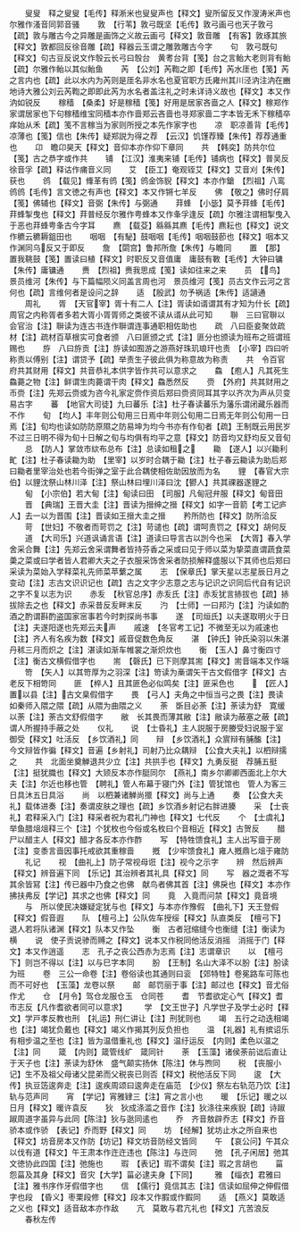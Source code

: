 <!-- { "loadSidebar": true } -->
　　叟叟　释之叟叟【毛传】释淅米也叟叟声也【释文】叟所留反又作溲涛米声也尔雅作溞音同郭音骚
　　敦　【行苇】敦弓既坚【毛传】敦弓画弓也天子敦弓【疏】敦与雕古今之异雕是画饰之义故云画弓【释文】敦音雕　【有客】敦琢其旅【释文】敦都回反徐音雕【疏】释器云玉谓之雕敦雕古今字
　　句　敦弓既句【释文】句古豆反说文作彀云长弓曰彀台　黄耉台背【笺】台之言鲐大老则背有鲐【疏】尔雅作鲐以其似鲐鱼
　　芮　【公刘】芮鞫之即【毛传】芮水厓也【笺】芮之言内也【疏】此以水内为芮则是厓名非水名也夏官职方氏雍州其川泾汭注汭在豳地诗大雅公刘云芮鞫之即即此芮为水名者盖注礼之时未详诗义故也【释文】本又作汭如锐反
　　稼穑　【桑柔】好是稼穑【笺】好用是居家吝啬之人【释文】稼郑作家谓居家也下句稼穑维宝同穑本亦作啬郑云吝啬也寻郑家啬二字本皆无禾下稼穑卒痒始从禾【疏】笺不言稼当为家则所授之本先作家字也
　　凉　职凉善背【毛传】凉薄也【笺】信也【朱传】疑郑説为得之荐　【云汉】饥馑荐臻【朱传】荐荐通重也
　　卬　瞻卬昊天【释文】音仰本亦作仰下章同
　　共　【韩奕】防共尔位【笺】古之恭字或作共
　　铺　【江汉】淮夷来铺【毛传】铺病也【释文】普吴反徐音孚【疏】释诂作痡音义同
　　艾　【臣工】奄观铚艾【释文】艾音刈【朱传】获也
　　鸧　【载见】鞗革有鸧【笺】鸧金饰貎【释文】本亦作鎗　【烈祖】八鸾鸧鸧【毛传】言文徳之有声也【释文】本又作锵七羊反
　　佛　【敬之】佛时仔肩【笺】佛辅也【释文】音弼【朱传】与弼通
　　荓蜂　【小毖】莫予荓蜂【毛传】荓蜂掣曳也【释文】荓普经反尔雅作甹蜂本又作夆孚逢反【疏】尔雅注谓相掣曳入于恶也荓蜂甹夆古今字耳
　　麃　【载芟】緜緜其麃【毛传】麃耘也【释文】说文作穮云穮耨鉏田也
　　咽咽　【有駜】鼓咽咽【毛传】咽咽鼓莭也【释文】咽本又作渊同乌反又于即反
　　詹　【閟宫】鲁邦所詹【朱传】与瞻同
　　置　【那】置我鞉鼓【笺】置读曰植【释文】时职反又音值庸　庸鼓有斁【毛传】大钟曰镛【朱传】庸镛通
　　赉　【烈祖】赉我思成【笺】读如往来之来
　　员　【鸟】景员维河【朱传】与下篇幅陨义同盖言周也河　景员维河【笺】员古文作云河之言何也【疏】言维何者是设问之辞
　　适　【殷武】勿予祸适【朱传】适讁通
　　周礼
　　胥　【天官宰】胥十有二人【注】胥读如谞谓其有才知为什长【疏】周官之内称胥者多若大胥小胥胥师之类彼不读从谞从此可知
　　聨　三曰官聨以会官治【注】聨读为连古书连作聨谓连事通职相佐助也
　　疏　八曰臣妾聚敛疏材【注】疏材百草根实可食者颁　八曰匪颁之式【注】匪分也颁读为班布之班谓班赐也
　　斿　八曰斿贡【注】斿读如囿游之游燕好珠玑琅玕也责　【小宰】四曰听称责以傅别【注】谓贷予【疏】举责生子彼此俱为称意故为称责
　　共　令百官府共其财用【释文】共音恭礼本供字皆作共可以意求之
　　鱻　【庖人】凡其死生鱻薧之物【注】鲜谓生肉薧谓干肉【释文】鱻悉然反
　　赍　【外府】共其财用之币赍【注】先郑云赍或为咨今礼家定赍作资后郑曰赍资同耳其字以齐次为声从贝变易古字
　　蕃　【地官大司徒】九曰蕃乐【注】杜子春读蕃乐为藩乐谓闭藏乐器而不作
　　旬　【均人】丰年则公旬用三日焉中年则公旬用二日焉无年则公旬用一日焉【注】旬均也读如防防原隰之防易坤为均今书亦有作旬者【疏】王制既云用民岁不过三日明不得为旬十日解之旬与均俱有均平之意【释文】防音均又舒均反又音旬
　　总　【防人】掌敛市絘布总布【注】总读如租之
　　耡　【遂人】以兴耡利甿【注】杜子春读耡为助　【里宰】以岁时合耦于耡【注】杜子春云耡读为助后郑曰耡者里宰治处也若今街弹之室于此合耦使相佐助因放而为名
　　貍　【春官大宗伯】以貍沈祭山林川泽【注】祭山林曰埋川泽曰沈【鬰人】共其祼器遂貍之
　　甸　【小宗伯】若大甸【注】甸读曰田　【司服】凡甸冠弁服【释文】甸音田
　　晋　【典瑞】王晋大圭【注】晋读为搢绅之搢【释文】如字一音箭【考工记庐人】去一以为晋围【注】晋读如王搢大圭之搢
　　矜所防也【释文】防所洽反
　　苛　【世妇】不敬者而苛罚之【注】苛谴也【疏】谓呵责罚之【释文】胡何反
　　道　【大司乐】兴道讽诵言语【注】道读曰导言古以剀今也采　【大胥】春入学舍采合舞【注】先郑云舍采谓舞者皆持芬香之采或曰见于师以菜为挚菜直谓蔬食菜羮之菜或曰学者皆人君卿大夫之子衣服采饰舍采者防损解释盛服以下其师也后郑曰采读为菜始入学释菜礼先师菜苹蘩之属
　　志　【保章氏】掌天星以志星辰日月之变动【注】志古文识识记也【疏】古之文字少志意之志与记识之识同后代自有记识之字不复以志为识
　　赤叐　【秋官总序】赤叐氏【注】赤叐犹言捇拔也【疏】捇拔除去之也【释文】赤采昔反叐畔末反
　　汋　【士师】一曰邦汋【注】汋读如酌酒之酌谓斟酌盗国家宻事若今时刺探尚书事
　　遂　【司烜氏】以夫遂取明火于日【注】夫遂阳遂也先郑云夫声
　　戚速　【冬官考工记】不微至无以为戚速也【注】齐人有名疾为数【释文】戚音促数色角反
　　湛　【钟氏】钟氏染羽以朱湛丹秫三月而炽之【注】湛读如渐车帷裳之渐炽炊也
　　衡　【玉人】鼻寸衡四寸【注】衡古文横假借字也
　　耑　【磬氏】已下则摩其耑【释文】耑音端本又作端
　　笴　【矢人】以其笴厚为之羽深【注】笴读为槀谓矢干古文假借字【释文】古老反下相笴同
　　匪　【椊人】且其匪色必似鸣矣【注】匪采色也
　　　【匠人】置以县【注】古文臬假借字
　　畏　【弓人】夫角之中恒当弓之畏【注】畏读如秦师入隈之隈【疏】从隈为曲隈之义
　　荼　斲目必荼【注】荼读为舒　寛缓以荼【注】荼古文舒假借字
　　敝　长其畏而薄其敝【注】敝读为蔽塞之蔽【疏】谓人所握持手蔽之处
　　仪礼
　　说　【士昏礼】主人説服于房媵受妇说服于室御受【释文】吐活反　【乡饮酒礼】同
　　辩　【乡饮酒礼】众賔辩有脯醢【注】今文辩皆作徧【释文】音遍【乡射礼】司射乃比众耦辩　【公食大夫礼】以柶辩擩之
　　共　北面坐奠觯退共少立【注】共拱手也【释文】九勇反挺　荐脯五挺【注】挺犹膱也【释文】大颎反本亦作脡同尔　【燕礼】南乡尔卿卿西面北上尔大夫【注】尔近也移也管　【聘礼】管人布幕于寝门外【注】管犹馆也　管人为客三日具沐五日具浴
　　尚　以柶兼诸觯尚擸【释文】尚与上通
　　奏　【公食大夫礼】载体进奏【注】奏谓皮肤之理也【疏】乡饮酒乡射记右胖进腠
　　采　【士丧礼】君释采入门【注】释采者祝为君礼门神也【释文】七代反
　　个　【士虞礼】举鱼腊俎俎释三个【注】个犹枚也今俗或名枚曰个音相近【释文】古贺反
　　醋　尸以醋主人【释文】醋才各反本亦作酢
　　写　【特牲馈食礼】主人出写啬于房【注】变黍言啬因事托戒欲其重稼啬
　　摡　【少牢馈食礼】雍人摡鼎匕俎于雍防
　　礼记
　　视　【曲礼上】防子常视母诳【注】视今之示字
　　辨　然后辨声【释文】辨音遍下同　【乐记】其治辨者其礼具【释文】同
　　写　器之溉者不写其余皆冩【注】传已器中乃食之也佛　献鸟者佛其首【注】佛戾也【释文】本亦作拂扶弗反【学记】其求之也佛【释文】同
　　竟　入竟而问禁【释文】竟音境
　　与　所以使民决嫌疑定犹与也【释文】与本亦作豫假　【曲礼下】天王登假【释文】假音遐
　　队　【檀弓上】公队佐车授绥【释文】队直类反　【檀弓下】退人若将队诸渊【释文】队本又作坠
　　衡　古者冠缩缝今也衡缝【注】衡读为横
　　说　使子贡说骖而赙之【释文】说本又作税同他活反消摇　消摇于门【释文】本又作逍遥
　　志　孔子之丧公西赤为志焉【注】志谓章识
　　以　【檀弓下】则岂不得以【注】以与巳字本同
　　朌　【王制】名山大泽不以朌【注】肦读为班
　　卷　三公一命卷【注】卷俗读也其通则曰衮　【郊特牲】卷冕路车可陈也而不可好也　【玉藻】龙卷以祭
　　邮　邮罚丽于事【注】邮过也【释文】音尤俗作尤
　　仓　【月令】驾仓龙服仓玉　仓同苍
　　耆　节耆欲定心气【释文】耆市志反【凡作耆欲者同可以意求】
　　学　【文王世子】凡学世子及学士必时【释文】学戸孝反教也刑　【礼运】刑仁讲让【注】刑犹则也
　　竭　五行之动迭相竭也【注】竭犹负戴也【释文】竭义作揭其列反负担也
　　温　【礼器】礼有摈诏乐有相步温之至也【注】皆为温借重礼也【释文】温纡运反　【内则】柔色以温之【注】同
　　箴　【内则】箴管线纩　箴同针
　　荼　【玉藻】诸侯荼前诎后直让于天子也【注】荼读为舒休　盛气颠实扬休【陈注】休与煦同
　　税　【丧服小记】生不及祖父母诸父昆弟而父税丧已则否【释文】税他活反下同
　　逡　【大传】执豆笾逡奔走【注】逡疾周颂曰逡奔走在庙范　【少仪】祭左右轨范乃饮【注】轨与范声同
　　宵　【学记】宵雅肄三【注】宵之言小也
　　暖　【乐记】暖之以日月【释文】暖许袁反
　　狄　狄成涤滥之音作【注】狄涤往来疾貎【疏】诗踧踧周道字虽异与此同【陈注】狄与逖同逺也
　　乔　齐音敖辟乔志【释文】乔音骄本或作骄　【表记】乔而野【释文】同
　　坊　【经解】犹坊止水之所自来也【释文】坊音房本又作防【坊记】释文坊音防经文皆同
　　午　【哀公问】午其众以伐有道【释文】午王肃本作迕迕违也【陈注】与迕同
　　弛　【孔子闲居】弛其文徳协此四国【注】弛施也
　　瑕　【表记】瑕不谓矣【注】瑕之言胡也
　　菑　怨菑及其身【释文】音灾【大学】菑必逮夫身【下同】
　　雅　【缁衣】君雅曰【注】雅书序作牙假借字也
　　信　【儒行】竟信其志【注】信读如屈伸之伸假借字也段　【昏义】枣栗段修【释文】段本又作腵或作鍜同
　　适　【燕义】莫敢适之义也【释文】适音敌本亦作敌
　　亢　莫敢与君亢礼也【释文】亢苦浪反
　　春秋左传
